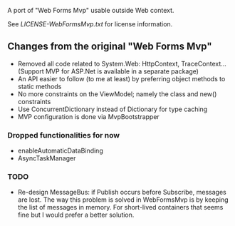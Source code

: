 ﻿
A port of "Web Forms Mvp" usable outside Web context. 

See _LICENSE-WebFormsMvp.txt_ for license information.

Changes from the original "Web Forms Mvp"
-----------------------------------------

- Removed all code related to System.Web: HttpContext, TraceContext...
  (Support MVP for ASP.Net is available in a separate package)
- An API easier to follow (to me at least) by preferring object methods to static methods
- No more constraints on the ViewModel; namely the class and new() constraints
- Use ConcurrentDictionary instead of Dictionary for type caching
- MVP configuration is done via MvpBootstrapper

### Dropped functionalities for now

- enableAutomaticDataBinding
- AsyncTaskManager

### TODO

- Re-design MessageBus: if Publish occurs before Subscribe, messages are lost. The way this problem
  is solved in WebFormsMvp is by keeping the list of messages in memory. For short-lived containers
  that seems fine but I would prefer a better solution.

